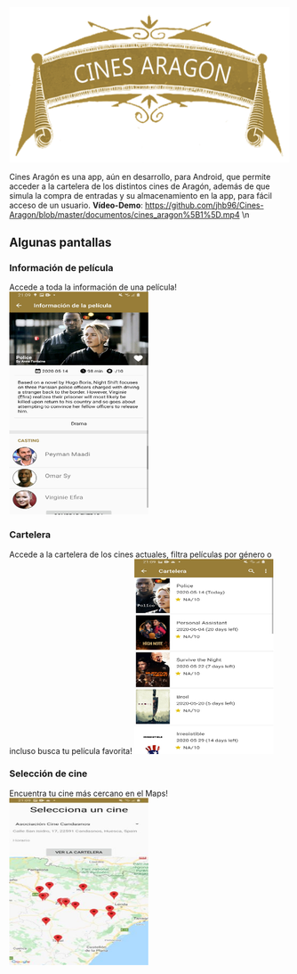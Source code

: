 ![Cines Aragón](https://github.com/jhb96/Cines-Aragon/blob/master/documentos/cines%20aragon.png)


Cines Aragón es una app, aún en desarrollo, para Android, que permite acceder a la cartelera de los distintos cines de Aragón, además de que simula la compra de entradas y su almacenamiento en la app, para fácil acceso de un usuario.
**Vídeo-Demo**: https://github.com/jhb96/Cines-Aragon/blob/master/documentos/cines_aragon%5B1%5D.mp4
\n

## Algunas pantallas

### Información de película
Accede a toda la información de una película!&nbsp;
&nbsp;
<img src="https://github.com/jhb96/Cines-Aragon/blob/master/documentos/pelicula.jpg" width="250" height="400">
&nbsp;
### Cartelera
Accede a la cartelera de los cines actuales, filtra películas por género o incluso busca tu película favorita!
<img src="https://github.com/jhb96/Cines-Aragon/blob/master/documentos/cartelera.jpg" width="250" height="350">

### Selección de cine
Encuentra tu cine más cercano en el Maps! 
<img src="https://github.com/jhb96/Cines-Aragon/blob/master/documentos/maps.jpg" width="250" height="300">


